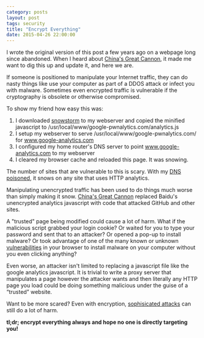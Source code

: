 ```yaml
---
category: posts
layout: post
tags: security
title: "Encrypt Everything"
date: 2015-04-26 22:00:00
---
```


I wrote the original version of this post a few years ago on a webpage long since abandoned. When I heard about [China's Great Cannon][chinas-great-cannon], it made me want to dig this up and update it, and here we are.

If someone is positioned to manipulate your Internet traffic, they can do nasty things like use your computer as part of a DDOS attack or infect you with malware. Sometimes even encrypted traffic is vulnerable if the cryptography is obsolete or otherwise compromised.

To show my friend how easy this was:

1. I downloaded [snowstorm][snowstorm] to my webserver and copied the minified javascript to /usr/local/www/google-pwnalytics.com/analytics.js
2. I setup my webserver to serve /usr/local/www/google-pwnalytics.com/ for www.google-analytics.com
3. I configured my home router's DNS server to point www.google-analytics.com to my webserver
4. I cleared my browser cache and reloaded this page. It was snowing.

The number of sites that are vulnerable to this is scary. With my [DNS poisoned][dns-spoofing], it snows on any site that uses HTTP analytics.

Manipulating unencrypted traffic has been used to do things much worse than simply making it snow. [China's Great Cannon][chinas-great-cannon] replaced Baidu's unencrypted analytics javascript with code that attacked GitHub and other sites.

A "trusted" page being modified could cause a lot of harm. What if the malicious script grabbed your login cookie? Or waited for you to type your password and sent that to an attacker? Or opened a pop-up to install malware? Or took advantage of one of the many known or unknown [vulnerabilities][cve] in your browser to install malware on your computer without you even clicking anything?

Even worse, an attacker isn't limited to replacing a javascript file like the google analytics javascript. It is trivial to write a proxy server that manipulates a page however the attacker wants and then literally any HTTP page you load could be doing something malicious under the guise of a “trusted” website.

Want to be more scared? Even with encryption, [sophisicated attacks][dyre wolf] can still do a lot of harm.

**tl;dr; encrypt everything always and hope no one is directly targeting you!**

[chinas-great-cannon]: https://citizenlab.org/2015/04/chinas-great-cannon/
[cve]: http://cve.mitre.org/
[dns-spoofing]: http://en.wikipedia.org/wiki/DNS_spoofing
[dyre wolf]: https://portal.sec.ibm.com/mss/html/en_US/support_resources/pdf/Dyre_Wolf_MSS_Threat_Report.pdf
[snowstorm]: http://www.schillmania.com/projects/snowstorm/